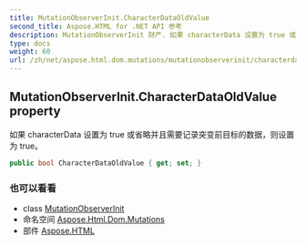 ```yaml
---
title: MutationObserverInit.CharacterDataOldValue
second_title: Aspose.HTML for .NET API 参考
description: MutationObserverInit 财产. 如果 characterData 设置为 true 或省略并且需要记录突变前目标的数据则设置为 true
type: docs
weight: 60
url: /zh/net/aspose.html.dom.mutations/mutationobserverinit/characterdataoldvalue/
---
```

## MutationObserverInit.CharacterDataOldValue property

如果 characterData 设置为 true 或省略并且需要记录突变前目标的数据，则设置为 true。

```csharp
public bool CharacterDataOldValue { get; set; }
```

### 也可以看看

* class [MutationObserverInit](../)
* 命名空间 [Aspose.Html.Dom.Mutations](../../mutationobserverinit/)
* 部件 [Aspose.HTML](../../../)


